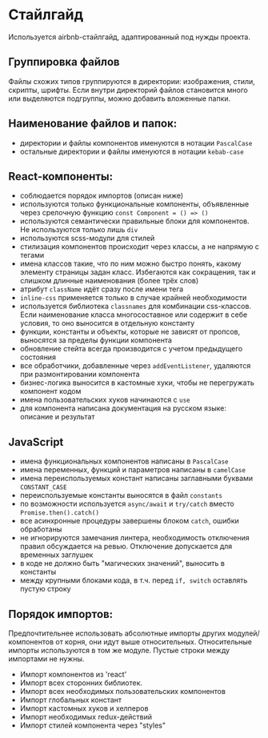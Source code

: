 # Стайлгайд

Используется airbnb-стайлгайд, адаптированный под нужды проекта.

## Группировка файлов
Файлы схожих типов группируются в директории: изображения, стили, скрипты, шрифты.
Если внутри директорий файлов становится много или выделяются подгруппы, можно добавить вложенные папки.

## Наименование файлов и папок:
- директории и файлы компонентов именуются в нотации `PascalCase`
- остальные директории и файлы именуются в нотации `kebab-case`

## React-компоненты:
- соблюдается порядок импортов (описан ниже)
- используются только функциональные компоненты, объявленные через срелочную функцию `const Component = () => ()`
- используются семантически правильные блоки для компонентов. Не используются только лишь `div`
- используются scss-модули для стилей
- стилизация компонентов происходит через классы, а не напрямую с тегами
- имена классов такие, что по ним можно быстро понять, какому элементу страницы задан класс. Избегаются как сокращения, так и слишком длинные наименования (более трёх слов)
- aтрибут `className` идёт сразу после имени тега
- `inline-css` применяется только в случае крайней необходимости
- используется библиотека `classnames` для комбинации css-классов. Если наименование класса многосоставное или содержит в себе условия, то оно выносится в отдельную константу
- функции, константы и объекты, которые не зависят от пропсов, выносятся за пределы функции компонента
- обновление стейта всегда производится с учетом предыдущего состояния
- все обработчики, добавленные через `addEventListener`, удаляются при размонтировании компонента
- бизнес-логика выносится в кастомные хуки, чтобы не перегружать компонент кодом
- имена пользовательских хуков начинаются с `use`
- для компонента написана документация на русском языке: описание и результат

## JavaScript
- имена функциональных компонентов написаны в `PascalCase`
- имена переменных, функций и параметров написаны в `camelCase`
- имена переиспользуемых констант написаны заглавными буквами `CONSTANT_CASE`
- переиспользуемые константы выносятся в файл `constants`
- по возможности используется `async/await` и `try/catch` вместо `Promise.then().catch()`
- все асинхронные процедуры завершены блоком `catch`, ошибки обработаны
- не игнорируются замечания линтера, необходимость отключения правил обсуждается на ревью. Отключение допускается для временных заглушек
- в коде не должно быть "магических значений", выносить в константы
- между крупными блоками кода, в т.ч. перед `if, switch` оставлять пустую строку

## Порядок импортов:
Предпочтительнее использовать абсолютные импорты других модулей/компонентов от корня, они идут выше относительных. Относительные импорты используются в том же модуле.
Пустые строки между импортами не нужны.

- Импорт компонентов из 'react'
- Импорт всех сторонних библиотек.
- Импорт всех необходимых пользовательских компонентов
- Импорт глобальных констант
- Импорт кастомных хуков и хелперов
- Импорт необходимых redux-действий
- Импорт стилей компонента через "styles"
